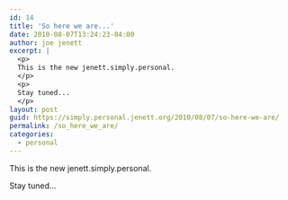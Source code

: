 ```yaml
---
id: 14
title: 'So here we are...'
date: 2010-08-07T13:24:23-04:00
author: joe jenett
excerpt: |
  <p>
  This is the new jenett.simply.personal.
  </p>
  <p>
  Stay tuned...
  </p>
layout: post
guid: https://simply.personal.jenett.org/2010/08/07/so-here-we-are/
permalink: /so_here_we_are/
categories:
  - personal
---
```

This is the new jenett.simply.personal. 

Stay tuned...